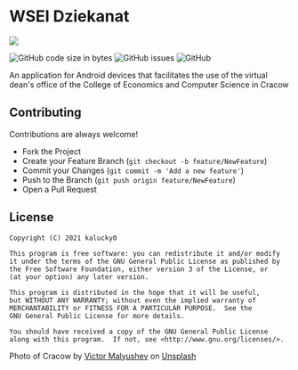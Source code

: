 # WSEI Dziekanat

![](https://cdn.kalucky0.dev/wsei-banner.jpg)

![GitHub code size in bytes](https://img.shields.io/github/languages/code-size/kalucky0/WSEI-Dziekanat)
![GitHub issues](https://img.shields.io/github/issues-raw/kalucky0/WSEI-Dziekanat)
![GitHub](https://img.shields.io/github/license/kalucky0/WSEI-Dziekanat)

An application for Android devices that facilitates the use of the virtual dean's office of the College of Economics and Computer Science in Cracow

## Contributing

Contributions are always welcome!

- Fork the Project
- Create your Feature Branch (`git checkout -b feature/NewFeature`)
- Commit your Changes (`git commit -m 'Add a new feature'`)
- Push to the Branch (`git push origin feature/NewFeature`)
- Open a Pull Request

## License

```
Copyright (C) 2021 kalucky0

This program is free software: you can redistribute it and/or modify
it under the terms of the GNU General Public License as published by
the Free Software Foundation, either version 3 of the License, or
(at your option) any later version.

This program is distributed in the hope that it will be useful,
but WITHOUT ANY WARRANTY; without even the implied warranty of
MERCHANTABILITY or FITNESS FOR A PARTICULAR PURPOSE.  See the
GNU General Public License for more details.

You should have received a copy of the GNU General Public License
along with this program.  If not, see <http://www.gnu.org/licenses/>.
```

Photo of Cracow by [Victor Malyushev](https://unsplash.com/@malyushev?utm_source=unsplash&utm_medium=referral&utm_content=creditCopyText) on [Unsplash](https://unsplash.com/s/photos/krakow?utm_source=unsplash&utm_medium=referral&utm_content=creditCopyText)